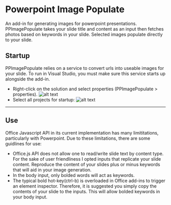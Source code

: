 # Powerpoint Image Populate  
An add-in for generating images for powerpoint presentations. PPImagePopulate takes your slide title and content as an input then fetches photos based on keywords in your slide. Selected images populate directly to your slide.  
## Startup
PPImagePopulate relies on a service to convert urls into useable images for your slide. To run in Visual Studio, you must make sure this service starts up alongside the add-in. 
- Right-click on the solution and select properties (PPImagePopulate > properties).
![alt text](http://url/to/img.png)
- Select all projects for startup:
![alt text](http://url/to/img.png)
------------------------------------------------------------------------------------------------------------------------------------------
## Use  
Office Javascript API in its current implementation has many limititations, particularly with Powerpoint. Due to these limitations, there are some guidlines for use: 
  
- Office.js API does not allow one to read/write slide text by content type. For the sake of user friendliness I opted inputs that replicate your slide content. Reproduce the content of your slides plus or minus keywords that will aid in your image generation.
- In the body input, only bolded words will act as keywords.
- The typical bold hot-key(ctrl-b) is overloaded in Office add-ins to trigger an element inspector. Therefore, it is suggested you simply copy the contents of your slide to the inputs. This will allow bolded keywords in your body input. 
